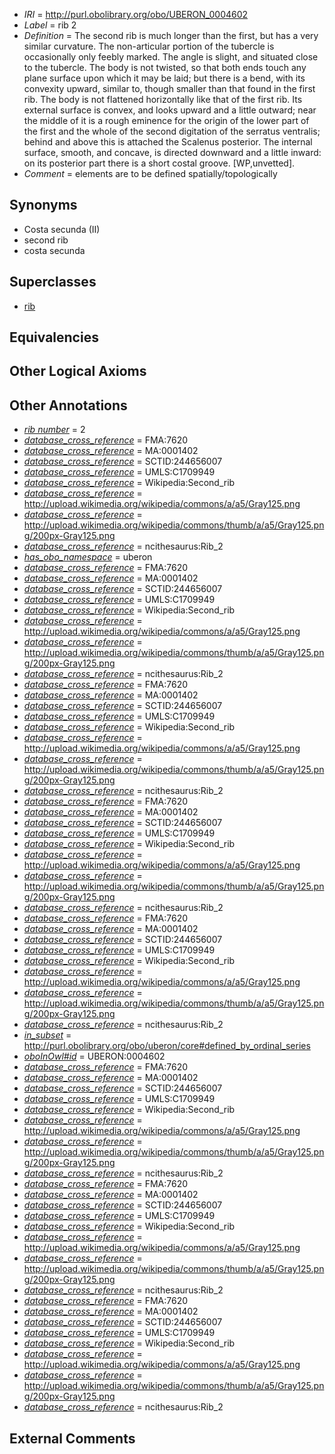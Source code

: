  * *IRI* = http://purl.obolibrary.org/obo/UBERON_0004602
 * *Label* = rib 2
 * *Definition* = The second rib is much longer than the first, but has a very similar curvature. The non-articular portion of the tubercle is occasionally only feebly marked. The angle is slight, and situated close to the tubercle. The body is not twisted, so that both ends touch any plane surface upon which it may be laid; but there is a bend, with its convexity upward, similar to, though smaller than that found in the first rib. The body is not flattened horizontally like that of the first rib. Its external surface is convex, and looks upward and a little outward; near the middle of it is a rough eminence for the origin of the lower part of the first and the whole of the second digitation of the serratus ventralis; behind and above this is attached the Scalenus posterior. The internal surface, smooth, and concave, is directed downward and a little inward: on its posterior part there is a short costal groove. [WP,unvetted].
 * *Comment* = elements are to be defined spatially/topologically

## Synonyms

 * Costa secunda (II)
 * second rib
 * costa secunda

## Superclasses

 * [rib](../../UBERON/28/UBERON_0002228.md)

## Equivalencies


## Other Logical Axioms


## Other Annotations

 * *[rib number](../../UBPROP/06/UBPROP_0000106.md)* = 2
 * *[database_cross_reference](../../ef/oboInOwl#hasDbXref.md)* = FMA:7620
 * *[database_cross_reference](../../ef/oboInOwl#hasDbXref.md)* = MA:0001402
 * *[database_cross_reference](../../ef/oboInOwl#hasDbXref.md)* = SCTID:244656007
 * *[database_cross_reference](../../ef/oboInOwl#hasDbXref.md)* = UMLS:C1709949
 * *[database_cross_reference](../../ef/oboInOwl#hasDbXref.md)* = Wikipedia:Second_rib
 * *[database_cross_reference](../../ef/oboInOwl#hasDbXref.md)* = http://upload.wikimedia.org/wikipedia/commons/a/a5/Gray125.png
 * *[database_cross_reference](../../ef/oboInOwl#hasDbXref.md)* = http://upload.wikimedia.org/wikipedia/commons/thumb/a/a5/Gray125.png/200px-Gray125.png
 * *[database_cross_reference](../../ef/oboInOwl#hasDbXref.md)* = ncithesaurus:Rib_2
 * *[has_obo_namespace](../../ce/oboInOwl#hasOBONamespace.md)* = uberon
 * *[database_cross_reference](../../ef/oboInOwl#hasDbXref.md)* = FMA:7620
 * *[database_cross_reference](../../ef/oboInOwl#hasDbXref.md)* = MA:0001402
 * *[database_cross_reference](../../ef/oboInOwl#hasDbXref.md)* = SCTID:244656007
 * *[database_cross_reference](../../ef/oboInOwl#hasDbXref.md)* = UMLS:C1709949
 * *[database_cross_reference](../../ef/oboInOwl#hasDbXref.md)* = Wikipedia:Second_rib
 * *[database_cross_reference](../../ef/oboInOwl#hasDbXref.md)* = http://upload.wikimedia.org/wikipedia/commons/a/a5/Gray125.png
 * *[database_cross_reference](../../ef/oboInOwl#hasDbXref.md)* = http://upload.wikimedia.org/wikipedia/commons/thumb/a/a5/Gray125.png/200px-Gray125.png
 * *[database_cross_reference](../../ef/oboInOwl#hasDbXref.md)* = ncithesaurus:Rib_2
 * *[database_cross_reference](../../ef/oboInOwl#hasDbXref.md)* = FMA:7620
 * *[database_cross_reference](../../ef/oboInOwl#hasDbXref.md)* = MA:0001402
 * *[database_cross_reference](../../ef/oboInOwl#hasDbXref.md)* = SCTID:244656007
 * *[database_cross_reference](../../ef/oboInOwl#hasDbXref.md)* = UMLS:C1709949
 * *[database_cross_reference](../../ef/oboInOwl#hasDbXref.md)* = Wikipedia:Second_rib
 * *[database_cross_reference](../../ef/oboInOwl#hasDbXref.md)* = http://upload.wikimedia.org/wikipedia/commons/a/a5/Gray125.png
 * *[database_cross_reference](../../ef/oboInOwl#hasDbXref.md)* = http://upload.wikimedia.org/wikipedia/commons/thumb/a/a5/Gray125.png/200px-Gray125.png
 * *[database_cross_reference](../../ef/oboInOwl#hasDbXref.md)* = ncithesaurus:Rib_2
 * *[database_cross_reference](../../ef/oboInOwl#hasDbXref.md)* = FMA:7620
 * *[database_cross_reference](../../ef/oboInOwl#hasDbXref.md)* = MA:0001402
 * *[database_cross_reference](../../ef/oboInOwl#hasDbXref.md)* = SCTID:244656007
 * *[database_cross_reference](../../ef/oboInOwl#hasDbXref.md)* = UMLS:C1709949
 * *[database_cross_reference](../../ef/oboInOwl#hasDbXref.md)* = Wikipedia:Second_rib
 * *[database_cross_reference](../../ef/oboInOwl#hasDbXref.md)* = http://upload.wikimedia.org/wikipedia/commons/a/a5/Gray125.png
 * *[database_cross_reference](../../ef/oboInOwl#hasDbXref.md)* = http://upload.wikimedia.org/wikipedia/commons/thumb/a/a5/Gray125.png/200px-Gray125.png
 * *[database_cross_reference](../../ef/oboInOwl#hasDbXref.md)* = ncithesaurus:Rib_2
 * *[database_cross_reference](../../ef/oboInOwl#hasDbXref.md)* = FMA:7620
 * *[database_cross_reference](../../ef/oboInOwl#hasDbXref.md)* = MA:0001402
 * *[database_cross_reference](../../ef/oboInOwl#hasDbXref.md)* = SCTID:244656007
 * *[database_cross_reference](../../ef/oboInOwl#hasDbXref.md)* = UMLS:C1709949
 * *[database_cross_reference](../../ef/oboInOwl#hasDbXref.md)* = Wikipedia:Second_rib
 * *[database_cross_reference](../../ef/oboInOwl#hasDbXref.md)* = http://upload.wikimedia.org/wikipedia/commons/a/a5/Gray125.png
 * *[database_cross_reference](../../ef/oboInOwl#hasDbXref.md)* = http://upload.wikimedia.org/wikipedia/commons/thumb/a/a5/Gray125.png/200px-Gray125.png
 * *[database_cross_reference](../../ef/oboInOwl#hasDbXref.md)* = ncithesaurus:Rib_2
 * *[in_subset](../../et/oboInOwl#inSubset.md)* = http://purl.obolibrary.org/obo/uberon/core#defined_by_ordinal_series
 * *[oboInOwl#id](../../id/oboInOwl#id.md)* = UBERON:0004602
 * *[database_cross_reference](../../ef/oboInOwl#hasDbXref.md)* = FMA:7620
 * *[database_cross_reference](../../ef/oboInOwl#hasDbXref.md)* = MA:0001402
 * *[database_cross_reference](../../ef/oboInOwl#hasDbXref.md)* = SCTID:244656007
 * *[database_cross_reference](../../ef/oboInOwl#hasDbXref.md)* = UMLS:C1709949
 * *[database_cross_reference](../../ef/oboInOwl#hasDbXref.md)* = Wikipedia:Second_rib
 * *[database_cross_reference](../../ef/oboInOwl#hasDbXref.md)* = http://upload.wikimedia.org/wikipedia/commons/a/a5/Gray125.png
 * *[database_cross_reference](../../ef/oboInOwl#hasDbXref.md)* = http://upload.wikimedia.org/wikipedia/commons/thumb/a/a5/Gray125.png/200px-Gray125.png
 * *[database_cross_reference](../../ef/oboInOwl#hasDbXref.md)* = ncithesaurus:Rib_2
 * *[database_cross_reference](../../ef/oboInOwl#hasDbXref.md)* = FMA:7620
 * *[database_cross_reference](../../ef/oboInOwl#hasDbXref.md)* = MA:0001402
 * *[database_cross_reference](../../ef/oboInOwl#hasDbXref.md)* = SCTID:244656007
 * *[database_cross_reference](../../ef/oboInOwl#hasDbXref.md)* = UMLS:C1709949
 * *[database_cross_reference](../../ef/oboInOwl#hasDbXref.md)* = Wikipedia:Second_rib
 * *[database_cross_reference](../../ef/oboInOwl#hasDbXref.md)* = http://upload.wikimedia.org/wikipedia/commons/a/a5/Gray125.png
 * *[database_cross_reference](../../ef/oboInOwl#hasDbXref.md)* = http://upload.wikimedia.org/wikipedia/commons/thumb/a/a5/Gray125.png/200px-Gray125.png
 * *[database_cross_reference](../../ef/oboInOwl#hasDbXref.md)* = ncithesaurus:Rib_2
 * *[database_cross_reference](../../ef/oboInOwl#hasDbXref.md)* = FMA:7620
 * *[database_cross_reference](../../ef/oboInOwl#hasDbXref.md)* = MA:0001402
 * *[database_cross_reference](../../ef/oboInOwl#hasDbXref.md)* = SCTID:244656007
 * *[database_cross_reference](../../ef/oboInOwl#hasDbXref.md)* = UMLS:C1709949
 * *[database_cross_reference](../../ef/oboInOwl#hasDbXref.md)* = Wikipedia:Second_rib
 * *[database_cross_reference](../../ef/oboInOwl#hasDbXref.md)* = http://upload.wikimedia.org/wikipedia/commons/a/a5/Gray125.png
 * *[database_cross_reference](../../ef/oboInOwl#hasDbXref.md)* = http://upload.wikimedia.org/wikipedia/commons/thumb/a/a5/Gray125.png/200px-Gray125.png
 * *[database_cross_reference](../../ef/oboInOwl#hasDbXref.md)* = ncithesaurus:Rib_2

## External Comments

